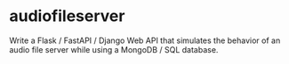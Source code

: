 # audiofileserver
Write a Flask / FastAPI / Django Web API that simulates the behavior of an audio file server while using a MongoDB / SQL database.
